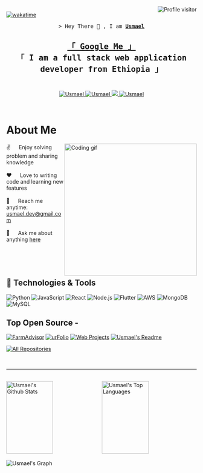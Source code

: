 
<!-- <img align="top" alt="Coding" width="700" src="https://user-images.githubusercontent.com/95717548/212018024-8bfa3eea-89dc-4a4a-8373-cc4d526fe6ba.png"/> -->

<a href="https://komarev.com/ghpvc/?username=Usmaelabdureman">
  <img align="right" src="https://komarev.com/ghpvc/?username=Usmaelabdureman&label=Visitors&color=0e75b6&style=flat" alt="Profile visitor" />
</a>

[![wakatime](https://wakatime.com/badge/user/52814bd1-12b0-4349-bf0e-52bd603dc60e.svg)](https://wakatime.com/@52814bd1-12b0-4349-bf0e-52bd603dc60e)


<p align="center" >
        <samp>&gt; Hey There 👋 , I am
                <b><a target="_blank" href="https://usmael.live">Usmael </a></b>
        </samp>  
</p>
<!--  <span align="center">
  <a href="https://github.com/Usmaelabdureman"><img src="https://readme-typing-svg.herokuapp.com/?lines=Self%20Taught%20Programmer;Front%20End%20Developer;3+%2B%20years%20of%20coding%20experience;Always%20learning%20new%20things&center=true&width=380&height=30"></a>
</span> -->

<h2 align="center"> 
  <samp>
    <a href="https://www.google.com/search?q=Usmael+Abdurahman">「 Google Me 」</a>
    <br>
    「 I am a full stack web application developer from <b>Ethiopia</b> 」
    <br>
    <br>
  </samp>
</h2>


<!-- my social -->

<p align="center">
 <a href="https://usmael.live" target="blank">
  <img src="https://img.shields.io/badge/Website-DC143C?style=for-the-badge&logo=medium&logoColor=white" alt="Usmael" />
 </a>
 <a href="https://linkedin.com/in/usmael-lkdn" target="_blank">
  <img src="https://img.shields.io/badge/LinkedIn-0077B5?style=for-the-badge&logo=linkedin&logoColor=white" alt="Usmael"/>
 </a>

 <a href="https://twitter.com/abduremanUsmael" target="_blank">
  <img src="https://img.shields.io/badge/Twitter-1DA1F2?style=for-the-badge&logo=twitter&logoColor=white" />
 </a>
 <a href="https://instagram.com/esmizth" target="_blank">
  <img src="https://img.shields.io/badge/Instagram-fe4164?style=for-the-badge&logo=instagram&logoColor=white" alt="Usmael" />
 </a> 
<!-- <a href="https://facebook.com/alsiam.dev" target="_blank">
  <img src="https://img.shields.io/badge/Facebook-20BEFF?&style=for-the-badge&logo=facebook&logoColor=white" alt="alsiam"  />
  </a> -->
</p>
<br />

# About Me
<p>
 <img align="right" width="350" src="/assets/programmer.gif" alt="Coding gif" />
  
 ✌️ &emsp; Enjoy solving problem  and sharing knowledge <br/><br/>
 ❤️ &emsp; Love to writing code and learning new features<br/><br/>
 📧 &emsp; Reach me anytime: usmael.dev@gmail.com<br/><br/>
 💬 &emsp; Ask me about anything [here](https://github.com/Usmaelabdureman/Usmaelabdureman/issues)

</p>

<br/>
<br/>
<br/>
 
## 🔧 Technologies & Tools
![Python](https://img.shields.io/badge/-Python-3776AB?style=flat&logo=python&logoColor=white)
![JavaScript](https://img.shields.io/badge/-JavaScript-F7DF1E?style=flat&logo=javascript&logoColor=black)
![React](https://img.shields.io/badge/-React-61DAFB?style=flat&logo=react&logoColor=white)
![Node.js](https://img.shields.io/badge/-Node.js-339933?style=flat&logo=node.js&logoColor=white)
![Flutter](https://img.shields.io/badge/-Flutter-02569B?style=flat&logo=flutter&logoColor=white)
![AWS](https://img.shields.io/badge/-AWS-232F3E?style=flat&logo=amazon-aws&logoColor=white)
![MongoDB](https://img.shields.io/badge/-MongoDB-47A248?style=flat&logo=mongodb&logoColor=white)
![MySQL](https://img.shields.io/badge/-MySQL-4479A1?style=flat&logo=mysql&logoColor=white)


## Top Open Source -
[![FarmAdvisor](https://github-readme-stats.vercel.app/api/pin/?username=alsiam&repo=itasks&border_color=7F3FBF&bg_color=0D1117&title_color=C9D1D9&text_color=8B949E&icon_color=7F3FBF)](https://github.com/Usmaelabdureman/FarmAdvisor)
[![urFolio](https://github-readme-stats.vercel.app/api/pin/?username=alsiam&repo=urfolio&border_color=7F3FBF&bg_color=0D1117&title_color=C9D1D9&text_color=8B949E&icon_color=7F3FBF)](https://github.com/Usmaelabdureman/urfolio)
[![Web Projects](https://github-readme-stats.vercel.app/api/pin/?username=alsiam&repo=web-projects&border_color=7F3FBF&bg_color=0D1117&title_color=C9D1D9&text_color=8B949E&icon_color=7F3FBF)](https://github.com/Usmaelabdureman/web-projects)
[![Usmael's Readme](https://github-readme-stats.vercel.app/api/pin/?username=Usmaelabdureman&repo=Usmaelabdureman&border_color=7F3FBF&bg_color=0D1117&title_color=C9D1D9&text_color=8B949E&icon_color=7F3FBF)](https://github.com/Usmaelabdureman/Usmaelabdureman)

<p align="left">
  <a href="https://github.com/Usmaelabdureman?tab=repositories" target="_blank"><img alt="All Repositories" title="All Repositories" src="https://img.shields.io/badge/-All%20Repos-2962FF?style=for-the-badge&logo=koding&logoColor=white"/></a>
</p>

<br/>
<hr/>
<br/>
<!--
<p align="center">
  <a href="https://github.com/Usmaelabdureman">
    <img src="https://github-readme-streak-stats.herokuapp.com/?user=Usmaelabdureman&theme=radical&border=7F3FBF&background=0D1117" alt="Usmael's GitHub streak"/>
  </a>
</p> -->
<!--
<p align="center">
  <a href="https://github.com/Usmaelabdureman">
    <img src="https://github-profile-summary-cards.vercel.app/api/cards/profile-details?username=Usmaelabdureman&theme=radical" alt="Usmael's GitHub Contribution"/>
  </a>
</p> -->

<a> 
    <a href="https://github.com/Usmaelabdureman"><img alt="Usmael's Github Stats" src="https://denvercoder1-github-readme-stats.vercel.app/api?username=Usmaelabdureman&show_icons=true&count_private=true&theme=react&border_color=7F3FBF&bg_color=0D1117&title_color=F85D7F&icon_color=F8D866" height="192px" width="49.5%"/></a>
  <a href="https://github.com/Usmaelabdureman"><img alt="Usmael's Top Languages" src="https://denvercoder1-github-readme-stats.vercel.app/api/top-langs/?username=Usmaelabdureman&langs_count=8&layout=compact&theme=react&border_color=7F3FBF&bg_color=0D1117&title_color=F85D7F&icon_color=F8D866" height="192px" width="49.5%"/></a>
  <br/>
</a>


![Usmael's Graph](https://github-readme-activity-graph.vercel.app/graph?username=Usmaelabdureman&custom_title=Usmael%20's%20GitHub%20Activity%20Graph&bg_color=0D1117&color=7F3FBF&line=7F3FBF&point=7F3FBF&area_color=FFFFFF&title_color=FFFFFF&area=true)



<!-- <h3 align="left">Support:</h3> 
<p><a href="https://www.buymeacoffee.com/usmael"> <img align="left" src="https://cdn.buymeacoffee.com/buttons/v2/default-yellow.png" height="50" width="210" alt="https://www.buymeacoffee.com/usmael" /></a></p><br><br>

 <p>&nbsp;<img align="center" src="https://github-readme-stats.vercel.app/api?user=Usmaelabdureman&show_icons=true&locale=en" alt="usmaelabdureman" /></p> 
 <p>
  <a href="https://vaunt.dev">
    <img src="https://api.vaunt.dev/v1/github/entities/Usmaelabdureman/contributions?format=svg&private=true" width="350" />
  </a>
</p>

<!--<p>
  <img decoding="async" loading="lazy" src="https://api.vaunt.dev/v1/github/entities/Usmaelabdureman/achievements?format=svg&limit=3" width="350" />
</p>
 <p><img align="start" src="https://github-readme-streak-stats.herokuapp.com/?user=Usmaelabdureman&" alt="usmaelabdureman" /></p>


![GitHub User's stars](https://img.shields.io/github/stars/Usmaelabdureman?style=flat-square) </p> -->
